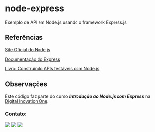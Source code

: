# node-express
Exemplo de API em Node.js usando o framework Express.js


## Referências
[Site Oficial do Node.js](https://nodejs.org)

[Documentação do Express](https://expressjs.com)

[Livro: Construindo APIs testáveis com Node.js](https://leanpub.com/construindo-apis-testaveis-com-nodejs/read)

## Observações
Este código faz parte do curso **_Introdução ao Node.js com Express_** na [Digital Inovation One](https://digitalinnovation.one).

### Contato:

<div>
<a href="https://www.linkedin.com/in/jos%C3%A9-oliveira-31906a207" target="_blank"><img src="https://img.shields.io/badge/-LinkedIn-%230077B5?style=for-the-badge&logo=linkedin&logoColor=white" target="_blank"></a>   
<a href="https://instagram.com/zecabh" target="_blank"><img src="https://img.shields.io/badge/-Instagram-%23E4405F?style=for-the-badge&logo=instagram&logoColor=white" target="_blank"></a>
<a href = "mailto:zecabh@gmail.com"><img src="https://img.shields.io/badge/Gmail-D14836?style=for-the-badge&logo=gmail&logoColor=white" target="_blank"></a>
</div>
